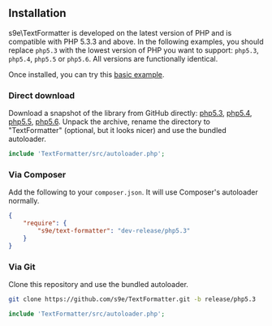 <h2>Installation</h2>

s9e\\TextFormatter is developed on the latest version of PHP and is compatible with PHP 5.3.3 and above. In the following examples, you should replace `php5.3` with the lowest version of PHP you want to support: `php5.3`, `php5.4`, `php5.5` or `php5.6`. All versions are functionally identical.

Once installed, you can try this [basic example](https://github.com/s9e/TextFormatter/blob/master/docs/examples/00_quick.php).

### Direct download

Download a snapshot of the library from GitHub directly: [php5.3](https://github.com/s9e/TextFormatter/archive/release/php5.3.zip), [php5.4](https://github.com/s9e/TextFormatter/archive/release/php5.4.zip), [php5.5](https://github.com/s9e/TextFormatter/archive/release/php5.5.zip), [php5.6](https://github.com/s9e/TextFormatter/archive/release/php5.6.zip). Unpack the archive, rename the directory to "TextFormatter" (optional, but it looks nicer) and use the bundled autoloader.

```php
include 'TextFormatter/src/autoloader.php';
```

### Via Composer

Add the following to your `composer.json`. It will use Composer's autoloader normally.
```json
{
    "require": {
        "s9e/text-formatter": "dev-release/php5.3"
    }
}
```

### Via Git

Clone this repository and use the bundled autoloader.

```bash
git clone https://github.com/s9e/TextFormatter.git -b release/php5.3
```
```php
include 'TextFormatter/src/autoloader.php';
```
